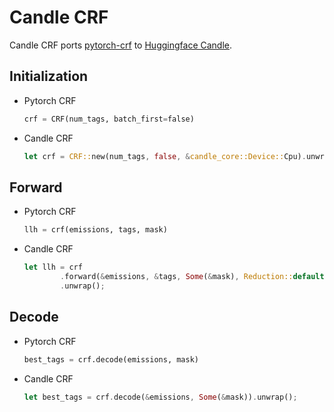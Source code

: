 # Candle CRF

Candle CRF ports [pytorch-crf](https://github.com/kmkurn/pytorch-crf) to [Huggingface Candle](https://github.com/huggingface/candle).

## Initialization

- Pytorch CRF

    ```python
    crf = CRF(num_tags, batch_first=false)
    ```

- Candle CRF

    ```rust
    let crf = CRF::new(num_tags, false, &candle_core::Device::Cpu).unwrap();
    ```

## Forward

- Pytorch CRF

    ```python
    llh = crf(emissions, tags, mask)
    ```

- Candle CRF

    ```rust
    let llh = crf
            .forward(&emissions, &tags, Some(&mask), Reduction::default())
            .unwrap();
    ```

## Decode

- Pytorch CRF

    ```python
    best_tags = crf.decode(emissions, mask)
    ```

- Candle CRF

    ```rust
    let best_tags = crf.decode(&emissions, Some(&mask)).unwrap();
    ```
